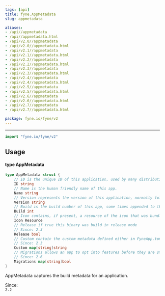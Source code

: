```yaml
---
tags: [api]
title: fyne.AppMetadata
slug: appmetadata

aliases:
- /api//appmetadata
- /api//appmetadata.html
- /api/v2.0//appmetadata
- /api/v2.0//appmetadata.html
- /api/v2.1//appmetadata
- /api/v2.1//appmetadata.html
- /api/v2.2//appmetadata
- /api/v2.2//appmetadata.html
- /api/v2.3//appmetadata
- /api/v2.3//appmetadata.html
- /api/v2.4//appmetadata
- /api/v2.4//appmetadata.html
- /api/v2.5//appmetadata
- /api/v2.5//appmetadata.html
- /api/v2.6//appmetadata
- /api/v2.6//appmetadata.html
- /api/v2.7//appmetadata
- /api/v2.7//appmetadata.html

package: fyne.io/fyne/v2
---
```



---
```go
import "fyne.io/fyne/v2"
```

## Usage

#### type AppMetadata

```go
type AppMetadata struct {
	// ID is the unique ID of this application, used by many distribution platforms.
	ID string
	// Name is the human friendly name of this app.
	Name string
	// Version represents the version of this application, normally following semantic versioning.
	Version string
	// Build is the build number of this app, some times appended to the version number.
	Build int
	// Icon contains, if present, a resource of the icon that was bundled at build time.
	Icon Resource
	// Release if true this binary was build in release mode
	// Since: 2.3
	Release bool
	// Custom contain the custom metadata defined either in FyneApp.toml or on the compile command line
	// Since: 2.3
	Custom map[string]string
	// Migrations allows an app to opt into features before they are standard
	// Since: 2.6
	Migrations map[string]bool
}
```

AppMetadata captures the build metadata for an application.


<div class="since">Since: <code>
2.2</code></div>

